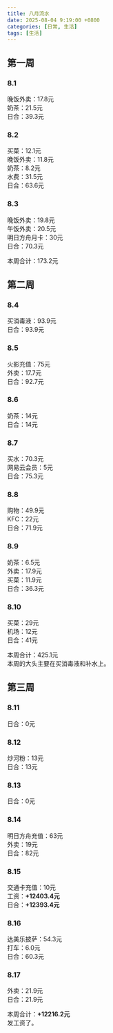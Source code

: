 ```yaml
---
title: 八月流水
date: 2025-08-04 9:19:00 +0800
categories: [日常, 生活]
tags: [生活]
---
```


## 第一周
### 8.1
晚饭外卖：17.8元  
奶茶：21.5元  
日合：39.3元
### 8.2
买菜：12.1元  
晚饭外卖：11.8元  
奶茶：8.2元  
水费：31.5元  
日合：63.6元
### 8.3
晚饭外卖：19.8元  
午饭外卖：20.5元  
明日方舟月卡：30元  
日合：70.3元

本周合计：173.2元

## 第二周
### 8.4
买消毒液：93.9元  
日合：93.9元

### 8.5
火影充值：75元   
外卖：17.7元   
日合：92.7元  

### 8.6
奶茶：14元  
日合：14元

### 8.7
买水：70.3元  
网易云会员：5元  
日合：75.3元

### 8.8
购物：49.9元  
KFC：22元  
日合：71.9元

### 8.9
奶茶：6.5元  
外卖：17.9元  
买菜：11.9元  
日合：36.3元

### 8.10
买菜：29元  
机场：12元  
日合：41元

本周合计：425.1元  
本周的大头主要在买消毒液和补水上。

## 第三周
### 8.11
日合：0元

### 8.12
炒河粉：13元  
日合：13元

### 8.13
日合：0元  

### 8.14
明日方舟充值：63元  
外卖：19元  
日合：82元

### 8.15
交通卡充值：10元  
工资：**+12403.4元**  
日合：**+12393.4元**

### 8.16
达美乐披萨：54.3元  
打车：6.0元  
日合：60.3元  

### 8.17
外卖：21.9元  
日合：21.9元  

本周合计：**+12216.2元**  
发工资了。